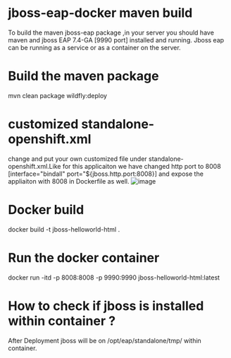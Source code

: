 # jboss-eap-docker maven build
To build the maven jboss-eap package ,in your server you should have maven and jboss EAP 7.4-GA [9990 port] installed and running.
Jboss eap can be running as a service or as a container on the server.

# Build the maven package
mvn clean package wildfly:deploy

# customized standalone-openshift.xml

change and put your own customized file under standalone-openshift.xml.Like for this applicaiton we have changed http port to 8008 [interface="bindall" port="${jboss.http.port:8008}] and expose the appliaiton with 8008 in Dockerfile as well.
![image](https://github.com/SWAGATAM04/jboss-eap-helloworld-restapi/assets/26648859/73426f40-8666-4ab1-b952-3b70c284a2b9)


# Docker build 
docker build -t jboss-helloworld-html .




# Run the docker container 

docker run -itd -p 8008:8008 -p 9990:9990 jboss-helloworld-html:latest

# How to check if jboss is installed within container ?
After Deployment jboss will be on /opt/eap/standalone/tmp/ within container.

